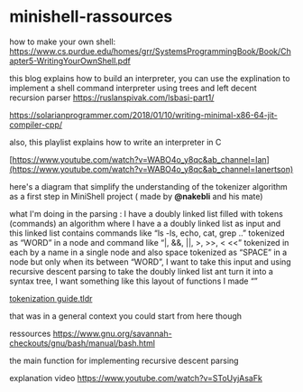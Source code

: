 # minishell-rassources

how to make your own shell: https://www.cs.purdue.edu/homes/grr/SystemsProgrammingBook/Book/Chapter5-WritingYourOwnShell.pdf

this blog explains how to build an interpreter, you can use the explination to implement a shell command interpreter using trees and left decent recursion parser https://ruslanspivak.com/lsbasi-part1/

https://solarianprogrammer.com/2018/01/10/writing-minimal-x86-64-jit-compiler-cpp/

also, this playlist explains how to write an interpreter in C

[https://www.youtube.com/watch?v=WABO4o_y8qc&ab_channel=Ian](https://www.youtube.com/watch?v=WABO4o_y8qc&ab_channel=Ianertson)

here's a  diagram that simplify the understanding of the tokenizer algorithm as a first step in MiniShell project ( made by **@nakebli** and his mate) 

what I'm doing in the parsing : I have a doubly linked list filled with tokens (commands)
an algorithm where I have a a doubly linked list as input and this linked list contains commands like “ls -ls, echo, cat, grep ..” tokenized as “WORD” in a node and command like “|, &&, ||, >, >>, < <<” tokenized in each by a name in a single node and also space tokenized as “SPACE” in a node but only when its between “WORD”, I want to take this input and using recursive descent parsing to take the doubly linked list ant turn it into a syntax tree, I want something like this layout of functions I made “”

[tokenization guide.tldr](https://cdn.discordapp.com/attachments/1178283295239327764/1195707028706963616/tokenizer_2.tldr?ex=65b4f7f2&is=65a282f2&hm=b7e3989a512c13956af39ad84e7afb5a4ce9601871a0e76c682fccd3c3e595bf&)


that was in a general context you could start from here though 

ressources https://www.gnu.org/savannah-checkouts/gnu/bash/manual/bash.html





the main function for implementing recursive descent parsing 

explanation video https://www.youtube.com/watch?v=SToUyjAsaFk

